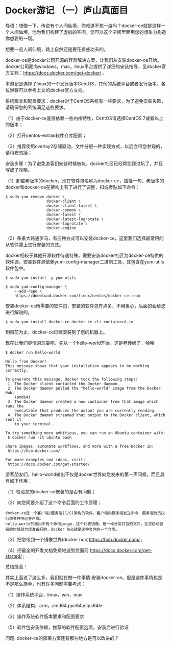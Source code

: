 # Docker游记 （一）庐山真面目

导语：想像一下，传说有个人间仙境，你难道不想一游吗？docker-ce就是这样一个人间仙境，他为我们构建了虚拟的空间，您可以这个空间里面用您的想象力构造你想要的一切。

想要一览人间仙境，路上自然还是要花费些功夫的。

docker-ce是docker公司开源的容器解决方案，让我们从安装docker-ce开始。docker公司面向windows，mac，linux平台提供了详细的安装指导，见docker官方文档：https://docs.docker.com/get-docker/ 。

本游记是选择了linux的一个发行版本CentOS，其他的系统平台或者发行版本，各位游客可以参考上文的docker官方文档。

系统版本和配置要求：docker对于CentOS系统有一些要求，为了避免安装失败，请确保您的系统满足这些要求。

（1）由于docker-ce底层依赖一些内核特性，CentOS请选择CentOS 7或者以上的版本；

（2）打开centos-extras软件仓库配置；

（3）推荐使用overlay2存储驱动，文件分层一种实现方式，以后会带您参观的，请稍安勿躁；

安装步骤：为了避免游客们安装时候被坑，docker社区已经帮您踩过坑了，并且写成了攻略。

（1）卸载老版本的docker，现在软件包名称为docker-ce，插播一句，老版本的docker和docker-ce在架构上有了进行了调整，扣或者贴如下命令：
```
$ sudo yum remove docker \
                  docker-client \
                  docker-client-latest \
                  docker-common \
                  docker-latest \
                  docker-latest-logrotate \
                  docker-logrotate \
                  docker-engine
```
（2）条条大路通罗马，有三种方式可以安装docker-ce，这里我们选择最常用的从软件源上进行安装的方式。

docker相较于其他开源软件待遇特殊，需要安装docker社区为docker-ce特供的软件源。安装软件源依赖yum-config-manager二进制工具，其包含在yum-utils软件包中。
```
$ sudo yum install -y yum-utils

$ sudo yum-config-manager \
    --add-repo \
    https://download.docker.com/linux/centos/docker-ce.repo
```
安装docker-ce所需要的软件包，安装的软件包有点多，不用担心，后面的会给您进行解说的。
```
$ sudo yum install docker-ce docker-ce-cli containerd.io
```
到目前为止，docker-ce已经安装到了您的机器上。

现在让我们尽情的玩耍吧，先从一个hello-world开始，这是老传统了，哈哈
```
$ docker run hello-world

Hello from Docker!
This message shows that your installation appears to be working correctly.

To generate this message, Docker took the following steps:
 1. The Docker client contacted the Docker daemon.
 2. The Docker daemon pulled the "hello-world" image from the Docker Hub.
    (amd64)
 3. The Docker daemon created a new container from that image which runs the
    executable that produces the output you are currently reading.
 4. The Docker daemon streamed that output to the Docker client, which sent it
    to your terminal.

To try something more ambitious, you can run an Ubuntu container with:
 $ docker run -it ubuntu bash

Share images, automate workflows, and more with a free Docker ID:
 https://hub.docker.com/

For more examples and ideas, visit:
 https://docs.docker.com/get-started/
```
游客朋友们，hello-world输出不仅是docker世界向您发来的第一声问候，而且具有如下作用：

（1）检验您的docker-ce安装的是否有问题；

（2）向您简要介绍了这个命令后面的工作原理；
```
docker-ce是一个客户端/服务端(C/S)架构的软件，客户端向服务端发送命令，服务端负责执行命令并响应客户端。
hello-world的输出中有个单词image，这个代表镜像，是一堆分层打包的文件，在您启动容器的时候就为您准备好的，docker hub就是这种文件的一个仓库。
```
（3）把您带到一个镜像世界(docker hub)https://hub.docker.com/ ;

（4）把最全的开发文档免费地送到您面前 https://docs.docker.com/get-started/ ;

总结提高：

其实上面说了这么多，我们就在做一件事情:安装docker-ce。但是这件事情也是不是那么简单，也有许多问题需要考虑：

（1）操作系统平台，linux，win，mac

（2）体系结构，arm，amd64,ppc64,mips64le

（3）操作系统软件版本要求和配置要求

（5）软件包安装依赖，推荐的软件配置选项，安装后进行验证

问题: docker-ce的部署方案还有那些地方是可以改进的？
